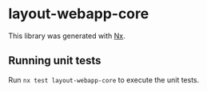 # layout-webapp-core

This library was generated with [Nx](https://nx.dev).

## Running unit tests

Run `nx test layout-webapp-core` to execute the unit tests.
